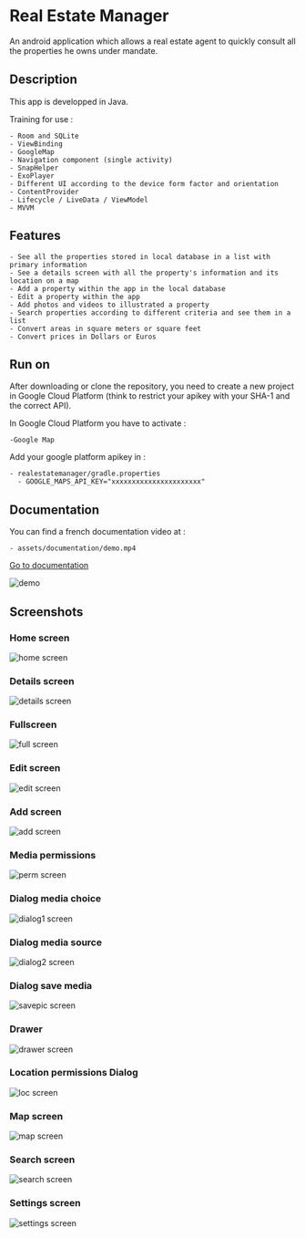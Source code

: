 # Real Estate Manager

An android application which allows a real estate agent to quickly consult all the properties he owns under mandate.

## Description

This app is developped in Java.  

Training for use :

    - Room and SQLite
    - ViewBinding
    - GoogleMap
    - Navigation component (single activity)
    - SnapHelper
    - ExoPlayer
    - Different UI according to the device form factor and orientation
    - ContentProvider
    - Lifecycle / LiveData / ViewModel
    - MVVM

## Features

    - See all the properties stored in local database in a list with primary information
    - See a details screen with all the property's information and its location on a map
    - Add a property within the app in the local database
    - Edit a property within the app
    - Add photos and videos to illustrated a property
    - Search properties according to different criteria and see them in a list
    - Convert areas in square meters or square feet
    - Convert prices in Dollars or Euros

## Run on

After downloading or clone the repository, you need to create a new project in Google Cloud Platform (think to restrict your apikey with your SHA-1 and the correct API).

In Google Cloud Platform you have to activate :

    -Google Map

Add your google platform apikey in :

    - realestatemanager/gradle.properties
      - GOOGLE_MAPS_API_KEY="xxxxxxxxxxxxxxxxxxxxxx"

## Documentation

You can find a french documentation video  at :

    - assets/documentation/demo.mp4
[Go to documentation](https://github.com/Benlefevre/RealEstateManager/blob/master/assets/documentation/demo.mp4)

![demo](assets/documentation/demo.gif)

## Screenshots

### Home screen

![home screen](assets/screenshots/home.webp)

### Details screen

![details screen](assets/screenshots/detail.webp)

### Fullscreen

![full screen](assets/screenshots/fullscreen.webp)

### Edit screen

![edit screen](assets/screenshots/edit.webp)

### Add screen

![add screen](assets/screenshots/add.webp)

### Media permissions

![perm screen](assets/screenshots/photoperm.webp)

### Dialog media choice

![dialog1 screen](assets/screenshots/dialogchoice.webp)

### Dialog media source

![dialog2 screen](assets/screenshots/dialogchoice2.webp)

### Dialog save media

![savepic screen](assets/screenshots/savepic.webp)

### Drawer

![drawer screen](assets/screenshots/drawer.webp)

### Location permissions Dialog

![loc screen](assets/screenshots/location.webp)

### Map screen

![map screen](assets/screenshots/map.webp)

### Search screen

![search screen](assets/screenshots/search.webp)

### Settings screen

![settings screen](assets/screenshots/settings.webp)
